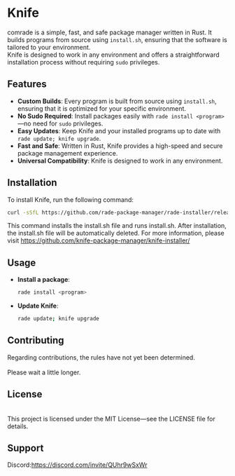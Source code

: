 # Knife

comrade is a simple, fast, and safe package manager written in Rust. It builds programs from source using `install.sh`, ensuring that the software is tailored to your environment. <br>
Knife is designed to work in any environment and offers a straightforward installation process without requiring `sudo` privileges.
<br>
## Features

- **Custom Builds**: Every program is built from source using `install.sh`, ensuring that it is optimized for your specific environment.
- **No Sudo Required**: Install packages easily with `rade install <program>`—no need for `sudo` privileges.
- **Easy Updates**: Keep Knife and your installed programs up to date with `rade update; knife upgrade`.
- **Fast and Safe**: Written in Rust, Knife provides a high-speed and secure package management experience.
- **Universal Compatibility**: Knife is designed to work in any environment.

## Installation

To install Knife, run the following command:
<br>
```bash
curl -sSfL https://github.com/rade-package-manager/rade-installer/releases/download/0.1/installer.sh -o install.sh; chmod +x install.sh; ./install.sh 
```
This command installs the install.sh file and runs install.sh.
After installation, the install.sh file will be automatically deleted.
For more information, please visit https://github.com/knife-package-manager/knife-installer/

## Usage


- **Install a package**:
  ```bash
  rade install <program>
  ```

- **Update Knife**: 
  ```bash
  rade update; knife upgrade
  ```
  

## Contributing
Regarding contributions, the rules have not yet been determined.  
<br>
Please wait a little longer.

## License
<br>
This project is licensed under the MIT License—see the LICENSE file for details.

## Support
Discord:https://discord.com/invite/QUhr9wSxWr
